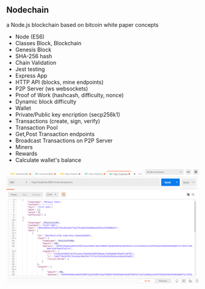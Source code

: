 ## Nodechain 

a Node.js blockchain based on bitcoin white paper concepts

- Node (ES6)
- Classes Block, Blockchain  
- Genesis Block
- SHA-256 hash
- Chain Validation
- Jest testing
- Express App
- HTTP API (blocks, mine endpoints)
- P2P Server (ws websockets)
- Proof of Work (hashcash, difficulty, nonce)
- Dynamic block difficulty
- Wallet 
- Private/Public key encription (secp256k1)
- Transactions (create, sign, verify)
- Transaction Pool
- Get,Post Transaction endpoints 
- Broadcast Transactions on P2P Server
- Miners
- Rewards
- Calculate wallet's balance

![nodechain](nodechain.PNG)